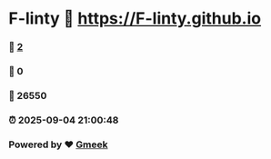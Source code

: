 # F-linty :link: https://F-linty.github.io 
### :page_facing_up: [2](https://F-linty.github.io/tag.html) 
### :speech_balloon: 0 
### :hibiscus: 26550 
### :alarm_clock: 2025-09-04 21:00:48 
### Powered by :heart: [Gmeek](https://github.com/Meekdai/Gmeek)
